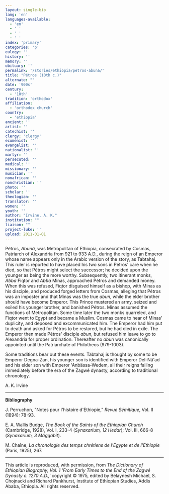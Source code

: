 ```yaml
---
layout: single-bio
lang: 'en'
languages-available:
  - 'en'
  - ' '
  - ' '
  - ' '
index: 'primary'
categories: 'p'
eulogy: ''
history: ''
memory: ''
obituary: ''
permalink: '/stories/ethiopia/petros-abuna/'
title: "Pétros (10th c.)"
alternate: ""
date: '900s'
century:
  - '10th'
tradition: 'orthodox'
affiliation:
  - 'orthodox church'
country:
  - 'ethiopia'
ancient: ''
artist: ''
catechist: ''
clergy: 'clergy'
ecumenist: ''
evangelist: ''
nationalist: ''
martyr: ''
persecuted: ''
medical: ''
missionary: ''
musician: ''
nonafrican: ''
nonchristian: ''
photo: ''
scholar: ''
theologian: ''
translator: ''
women: ''
youth: ''
author: "Irvine, A. K."
institution: ""
liaison: ""
project-luke: ''
upload: 2011-01-01
---
```




P&eacute;tros, *Abunä*, was Metropolitan of Ethiopia, consecrated by Cosmas, Patriarch of Alexandria from 921 to 933 A.D., during the reign of an Emperor whose name appears only in the Arabic version of the story, as Tabtahaj. This ruler is reported to have placed his two sons in Pétros' care when he died, so that Pétros might select the successor; he decided upon the younger as being the more worthy. Subsequently, two itinerant monks, *Abba* Fiqtor and *Abba* Minas, approached Pétros and demanded money. When this was refused, Fiqtor disguised himself as a bishop, with Minas as his disciple, and produced forged letters from Cosmas, alleging that Pétros was an imposter and that Minas was the true *abun*, while the elder brother should have become Emperor. This Prince mustered an army, seized and exiled his younger brother, and banished Pétros. Minas assumed the functions of Metropolitan. Some time later the two monks quarreled, and Fiqtor went to Egypt and became a Muslim. Cosmas came to hear of Minas' duplicity, and deposed and excommunicated him. The Emperor had him put to death and asked for Pétros to be restored, but he had died in exile. The Emperor then made Pétros' disciple *abun*, but refused him leave to go to Alexandria for proper ordination. Thereafter no *abun* was canonically appointed until the Patriarchate of Philotheos (979-1003).

Some traditions bear out these events. Tabtahaj is thought by some to be Emperor Degna-Zan, his younger son is identified with Emperor Del-Nä'ad and his elder son with Emperor 'Anbässa-Wedem, all their reigns falling immediately before the era of the Zagwé dynasty, according to traditional chronology.

A. K. Irvine

---

**Bibliography**

J. Perruchon, "Notes pour l'histoire d'Ethiopie," *Revue S&eacute;mitique*, Vol. II (1894): 78-93.

E. A. Wallis Budge, *The Book of the Saints of the Ethiopian Church* (Cambridge, 1928), Vol. I,  233-4 (*Synaxarium, 12 Hedar*); Vol. III, 666-8 (*Synaxarium, 3 Mäggabit*).

M. Cha&icirc;ne, *La chronologie des temps chrétiens de l'Egypte et de l'Ethiopie* (Paris, 1925), 267.

---

This article is reproduced, with permission, from *The Dictionary of Ethiopian Biography, Vol. 1 'From Early Times to the End of the Zagwé Dynasty c. 1270 A.D.,'* copyright &copy; 1975, edited by Belaynesh Michael, S. Chojnacki and Richard Pankhurst, Institute of Ethiopian Studies, Addis Ababa, Ethiopia.  All rights reserved.
